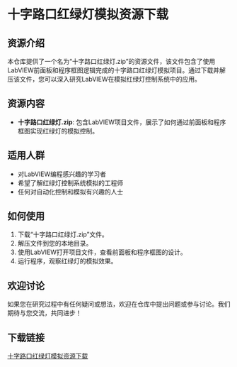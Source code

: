 # 十字路口红绿灯模拟资源下载

## 资源介绍

本仓库提供了一个名为“十字路口红绿灯.zip”的资源文件，该文件包含了使用LabVIEW前面板和程序框图逻辑完成的十字路口红绿灯模拟项目。通过下载并解压该文件，您可以深入研究LabVIEW在模拟红绿灯控制系统中的应用。

## 资源内容

- **十字路口红绿灯.zip**: 包含LabVIEW项目文件，展示了如何通过前面板和程序框图实现红绿灯的模拟控制。

## 适用人群

- 对LabVIEW编程感兴趣的学习者
- 希望了解红绿灯控制系统模拟的工程师
- 任何对自动化控制和模拟有兴趣的人士

## 如何使用

1. 下载“十字路口红绿灯.zip”文件。
2. 解压文件到您的本地目录。
3. 使用LabVIEW打开项目文件，查看前面板和程序框图的设计。
4. 运行程序，观察红绿灯的模拟效果。

## 欢迎讨论

如果您在研究过程中有任何疑问或想法，欢迎在仓库中提出问题或参与讨论。我们期待与您交流，共同进步！

## 下载链接

[十字路口红绿灯模拟资源下载](https://pan.quark.cn/s/4208786b9ee0)